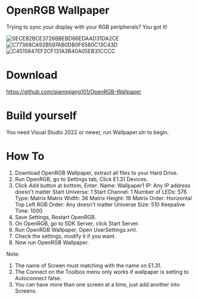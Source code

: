 # OpenRGB Wallpaper
 Trying to sync your display with your RGB peripherals? You got it!
 
![0ECE82BCE3726BBEBD66EDAAD31DA2CE](https://user-images.githubusercontent.com/11488961/201486325-d19da505-4772-4ead-9985-83800e4a2582.png)
![C77368CA92B597AB0DB0F6580C13C43D](https://user-images.githubusercontent.com/11488961/201486328-6dc75e04-df6c-45e4-95e2-71cc54fbe34a.png)
![C4515847EF2CF131A3B40A05EB31CCCC](https://user-images.githubusercontent.com/11488961/201486330-6346c5ba-2877-40b1-bf58-04e820bb7667.png)


# Download
https://github.com/qiangqiang101/OpenRGB-Wallpaper

# Build yourself
You need Visual Studio 2022 or newer, run Wallpaper.sln to begin.

# How To
1. Download OpenRGB Wallpaper, extract all files to your Hard Drive.
2. Run OpenRGB, go to Settings tab, Click E1.31 Devices.
3. Click Add button at bottom, Enter:
	Name: Wallpaper1
	IP: Any IP address doesn't matter
	Start Universe: 1
	Start Channel: 1
	Number of LEDs: 576
	Type: Matrix
	Matrix Width: 36
	Matrix Height: 18
	Matrix Order: Horizontal Top Left
	RGB Order: Any doesn't matter
	Universe Size: 510
	Keepalive Time: 1000
4. Save Settings, Restart OpenRGB.
5. On OpenRGB, go to SDK Server, click Start Server.
6. Run OpenRGB Wallpaper, Open UserSettings.xml.
7. Check the settings, modify it if you want.
8. Now run OpenRGB Wallpaper.

Note: 
1. The name of Screen must matching with the name on E1.31.
2. The Connect on the Toolbox menu only works if wallpaper is setting to Autoconnect false.
3. You can have more than one screen at a time, just add another <Screen></Screen> into Screens.
